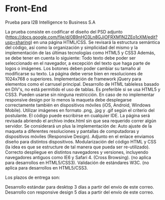 Front-End
=========

Prueba para I2B Intelligence to Business S.A

La prueba consiste en codificar el diseño del PSD adjunto (https://docs.google.com/file/d/0B9nHO3Ln8GJjOFRXM1N2ZEo1cXM/edit?usp=sharing) en una página HTML/CSS. Se revisará la estructura semántica del código, así como la organización y simplicidad del mismo y la implementación de las últimas tecnologías como HTML5 y CSS3 Además, se debe tener en cuenta lo siguiente:
Todo texto debe poder ser seleccionado en el navegador, a excepción del texto que haga parte de logos o imágenes.
Los botones deben poder cambiar su tamaño al modificarse su texto.
La página debe verse bien en resoluciones de 1024x768 o superiores.
Implementación de framework jQuery para elementos como el carrusel principal.
Desarrollo de HTML tableless basado en DIV's, no está permitido el uso de tablas.
Es preferible si se usa HTML5 y CSS3. Pueden usarse sin ninguna restricción.
En caso de no implementar responsive design por lo menos la maqueta debe desplegarse correctamente también en dispositivos móviles (iOS, Android, Windows Mobile).
Utilizar imágenes en formato .png, .jpg y .gif según el criterio del postulante.
El código puede escribirse en cualquier IDE.
La página será revisada abriendo el archivo index.html sin que sea requerido correr algún servidor.
Se considerará un plus la implementación de:
Auto ajuste de la maqueta a diferentes resoluciones y pantallas de computadoras y dispositivos móviles (Responsive Design). Adjunto en el enlace enviamos diseño para distintos dispositivos.
Modularización del código HTML y CSS (la idea es que se estructure de tal manera que pueda ser re-utilizado).
Correcto despliegue en distintos navegadores y versiones, incluyendo navegadores antiguos como IE6 y Safari 4. (Cross Browsing). (no aplica para desarrollos en HTML5/CSS3).
Validación de estándares W3C. (no aplica para desarrollos en HTML5/CSS3.

Los plazos de entrega son:

Desarrollo estándar para desktop 3 días a partir del envío de este correo.
Desarrollo con responsive design 5 días a partir del envío de este correo.
